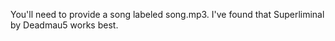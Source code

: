 You'll need to provide a song labeled song.mp3. I've found that Superliminal by Deadmau5 works best.